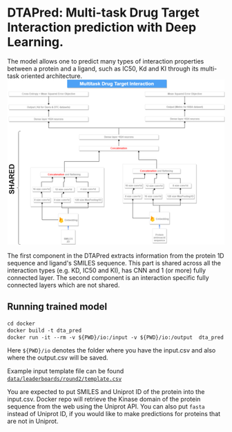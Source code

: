 # DTAPred: Multi-task Drug Target Interaction prediction with Deep Learning.

The model allows one to predict many types of interaction properties between a protein and a ligand, such as IC50, Kd and KI through its
multi-task oriented architecture.
![architecture](docs/figures/architecture.png)

The first component in the DTAPred extracts information from the protein 1D sequence and ligand's SMILES sequence. This part is shared across all the
interaction types (e.g. KD, IC50 and KI), has CNN and 1 (or more) fully connected layer. The second component is an interaction specific
fully connected layers which are not shared.

## Running trained model

```
cd docker
docker build -t dta_pred
docker run -it --rm -v ${PWD}/io:/input -v ${PWD}/io:/output  dta_pred

```
Here `${PWD}/io` denotes the folder where you have the input.csv and also where the output.csv will be saved.

Example input template file can be found [`data/leaderboards/round2/template.csv`](data/leaderboards/round2/template.csv)

You are expected to put SMILES and Uniprot ID of the protein into the input.csv. Docker repo will retrieve the Kinase domain of the protein sequence
from the web using the Uniprot API. You can also put `fasta` instead of Uniprot ID, if you would like to make predictions for proteins that are not in Uniprot.